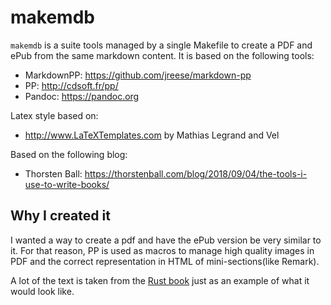 # makemdb

`makemdb` is a suite tools managed by a single Makefile to create a PDF and ePub
from the same markdown content. It is based on the following tools:

* MarkdownPP: https://github.com/jreese/markdown-pp
* PP: http://cdsoft.fr/pp/
* Pandoc: https://pandoc.org

Latex style based on:

* http://www.LaTeXTemplates.com by Mathias Legrand and Vel

Based on the following blog:

* Thorsten Ball: https://thorstenball.com/blog/2018/09/04/the-tools-i-use-to-write-books/

## Why I created it

I wanted a way to create a pdf and have the ePub version be very similar
to it. For that reason, PP is used as macros to manage high quality images
in PDF and the correct representation in HTML of mini-sections(like Remark).

A lot of the text is taken from the [Rust book](https://github.com/rust-lang/book) just
as an example of what it would look like.
